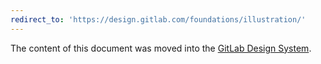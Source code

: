 ```yaml
---
redirect_to: 'https://design.gitlab.com/foundations/illustration/'
---
```


The content of this document was moved into the [GitLab Design System](https://design.gitlab.com/).
